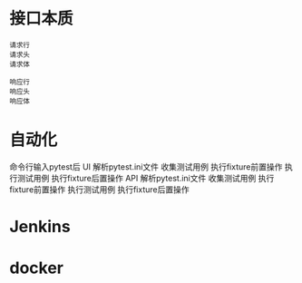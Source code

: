 # 接口本质
    请求行
    请求头
    请求体

    响应行
    响应头
    响应体

# 自动化
命令行输入pytest后
UI
    解析pytest.ini文件
    收集测试用例
    执行fixture前置操作
    执行测试用例
    执行fixture后置操作
API
    解析pytest.ini文件
    收集测试用例
    执行fixture前置操作
    执行测试用例
    执行fixture后置操作

# Jenkins
# docker